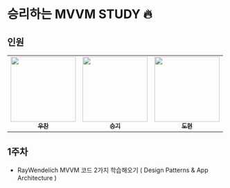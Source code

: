 # 승리하는 MVVM STUDY 🔥

## 인원
<table>
  <tr>
    <td align="center"><a href="https://github.com/Woozzang"><img src="https://user-images.githubusercontent.com/70905219/148778052-38baf3c9-94d5-4f3e-a3d5-8e9b735995c5.png" width="150px;" alt=""/><br /><sub><b>우찬</b></sub></a><br /><a href="https://github.com/Woozzang" title="Code"></a></td>
     <td align="center"><a href="https://github.com/ohsg0226"><img src="https://user-images.githubusercontent.com/70905219/148778093-c1ce1068-1fee-40e0-a86f-ed48337c3fab.jpeg" width="150px;" alt=""/><br /><sub><b>승기</b></sub></a><br /><a href="https://github.com/ohsg0226" title="Code"></a></td>
     <td align="center"><a href="https://github.com/pastapeter"><img src="https://user-images.githubusercontent.com/70905219/148778114-6c49e97f-d12d-412d-9544-beb38dccf840.jpeg" width="150px; alt=""/><br /><sub><b>도현</b></sub></a><br /><a href="https://github.com/pastapeter" title="Code"></a></td>
    
  </tr>
</table>

## 1주차
* RayWendelich MVVM 코드 2가지 학습해오기 ( Design Patterns & App Architecture )
